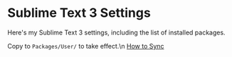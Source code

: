 # Sublime Text 3 Settings
Here's my Sublime Text 3 settings, including the list of installed packages.

Copy to `Packages/User/` to take effect.\n
[How to Sync](https://packagecontrol.io/docs/syncing)
